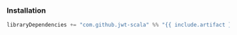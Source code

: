 ### Installation

```scala
libraryDependencies += "com.github.jwt-scala" %% "{{ include.artifact }}" % "7.1.4"
```

